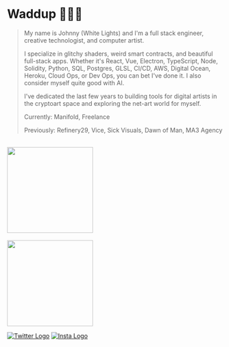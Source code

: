 # Waddup 🤘🏼💀

> My name is Johnny (White Lights) and I'm a full stack engineer, creative technologist, and computer artist.
>
> I specialize in glitchy shaders, weird smart contracts, and beautiful full-stack apps. Whether it's React, Vue, Electron, TypeScript, Node, Solidity, Python, SQL, Postgres, GLSL, CI/CD, AWS, Digital Ocean, Heroku, Cloud Ops, or Dev Ops, you can bet I've done it. I also consider myself quite good with AI.
>
> I've dedicated the last few years to building tools for digital artists in the cryptoart space and exploring the net-art world for myself.
> 
>
> Currently: Manifold, Freelance
>
> Previously: Refinery29, Vice, Sick Visuals, Dawn of Man, MA3 Agency
<br/>

<a href="#">
  <img height=200 align="center" src="https://github-readme-stats.vercel.app/api?username=johnnyshankman&count_private=true&show_icons=true&theme=dracula&include_all_commits=true&hide=stars&hide_border=true&hide_rank=true" />
</a>
<br/>
<br/>
<a href="#">
  <img height=200 align="center" src="https://github-readme-stats.vercel.app/api/top-langs/?username=johnnyshankman&layout=compact&theme=dracula&langs_count=8&size_weight=0.1&count_weight=0.9&hide_border=true" />
</a>

[![Twitter Logo](https://icons.iconarchive.com/icons/limav/flat-gradient-social/32/Twitter-icon.png)](https://x.com/iamwhitelights)
[![Insta Logo](https://icons.iconarchive.com/icons/uiconstock/socialmedia/32/Instagram-icon.png)](https://instagram.com/iamwhitelights)

